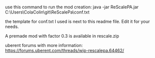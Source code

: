use this command to run the mod creation:
java -jar ReScalePA.jar C:\Users\ColaColin\git\ReScalePa\conf.txt

the template for conf.txt I used is next to this readme file. Edit it for your needs.

A premade mod with factor 0.3 is available in rescale.zip

uberent forums with more information: https://forums.uberent.com/threads/wip-rescalepa.64462/